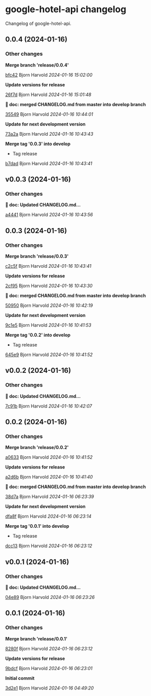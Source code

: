 # google-hotel-api changelog

Changelog of google-hotel-api.

## 0.0.4 (2024-01-16)

### Other changes

**Merge branch 'release/0.0.4'**


[bfc42](https://github.com/wink-travel/google-hotel-api/commit/bfc4217cd412002) Bjorn Harvold *2024-01-16 15:02:00*

**Update versions for release**


[26f7d](https://github.com/wink-travel/google-hotel-api/commit/26f7dd1ff77e03b) Bjorn Harvold *2024-01-16 15:01:48*

**:twisted_rightwards_arrows: doc: merged CHANGELOG.md from master into develop branch**


[35549](https://github.com/wink-travel/google-hotel-api/commit/35549d8c34e6eb9) Bjorn Harvold *2024-01-16 10:44:01*

**Update for next development version**


[73a2a](https://github.com/wink-travel/google-hotel-api/commit/73a2a51cabc2d31) Bjorn Harvold *2024-01-16 10:43:43*

**Merge tag '0.0.3' into develop**

* Tag release 

[b7dad](https://github.com/wink-travel/google-hotel-api/commit/b7dadfe59aa2ac0) Bjorn Harvold *2024-01-16 10:43:41*


## v0.0.3 (2024-01-16)

### Other changes

**:memo: doc: Updated CHANGELOG.md...**


[a4441](https://github.com/wink-travel/google-hotel-api/commit/a4441d44e3b7dbe) Bjorn Harvold *2024-01-16 10:43:56*


## 0.0.3 (2024-01-16)

### Other changes

**Merge branch 'release/0.0.3'**


[c2c5f](https://github.com/wink-travel/google-hotel-api/commit/c2c5f92b8893f75) Bjorn Harvold *2024-01-16 10:43:41*

**Update versions for release**


[2cf95](https://github.com/wink-travel/google-hotel-api/commit/2cf950519b17ef4) Bjorn Harvold *2024-01-16 10:43:30*

**:twisted_rightwards_arrows: doc: merged CHANGELOG.md from master into develop branch**


[50950](https://github.com/wink-travel/google-hotel-api/commit/50950a1f06a4793) Bjorn Harvold *2024-01-16 10:42:19*

**Update for next development version**


[9c1e5](https://github.com/wink-travel/google-hotel-api/commit/9c1e5bca3ae476a) Bjorn Harvold *2024-01-16 10:41:53*

**Merge tag '0.0.2' into develop**

* Tag release 

[645e9](https://github.com/wink-travel/google-hotel-api/commit/645e9b8dfc6119f) Bjorn Harvold *2024-01-16 10:41:52*


## v0.0.2 (2024-01-16)

### Other changes

**:memo: doc: Updated CHANGELOG.md...**


[7c91b](https://github.com/wink-travel/google-hotel-api/commit/7c91b41c3ab00ef) Bjorn Harvold *2024-01-16 10:42:07*


## 0.0.2 (2024-01-16)

### Other changes

**Merge branch 'release/0.0.2'**


[a0633](https://github.com/wink-travel/google-hotel-api/commit/a06337084349541) Bjorn Harvold *2024-01-16 10:41:52*

**Update versions for release**


[a2d6b](https://github.com/wink-travel/google-hotel-api/commit/a2d6bc16ec759b9) Bjorn Harvold *2024-01-16 10:41:40*

**:twisted_rightwards_arrows: doc: merged CHANGELOG.md from master into develop branch**


[38d7a](https://github.com/wink-travel/google-hotel-api/commit/38d7a1850f575fd) Bjorn Harvold *2024-01-16 06:23:39*

**Update for next development version**


[dfa8f](https://github.com/wink-travel/google-hotel-api/commit/dfa8f7a34f07f9c) Bjorn Harvold *2024-01-16 06:23:14*

**Merge tag '0.0.1' into develop**

* Tag release 

[dcc13](https://github.com/wink-travel/google-hotel-api/commit/dcc13e1ff86424c) Bjorn Harvold *2024-01-16 06:23:12*


## v0.0.1 (2024-01-16)

### Other changes

**:memo: doc: Updated CHANGELOG.md...**


[04e89](https://github.com/wink-travel/google-hotel-api/commit/04e89a4a11271c4) Bjorn Harvold *2024-01-16 06:23:26*


## 0.0.1 (2024-01-16)

### Other changes

**Merge branch 'release/0.0.1'**


[8280f](https://github.com/wink-travel/google-hotel-api/commit/8280f227eff4a72) Bjorn Harvold *2024-01-16 06:23:12*

**Update versions for release**


[9bdcf](https://github.com/wink-travel/google-hotel-api/commit/9bdcf9d4373c19c) Bjorn Harvold *2024-01-16 06:23:01*

**Initial commit**


[3d2e1](https://github.com/wink-travel/google-hotel-api/commit/3d2e1907d62c0ea) Bjorn Harvold *2024-01-16 04:49:20*


